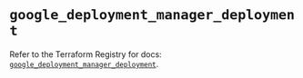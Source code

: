 # `google_deployment_manager_deployment`

Refer to the Terraform Registry for docs: [`google_deployment_manager_deployment`](https://registry.terraform.io/providers/hashicorp/google/5.23.0/docs/resources/deployment_manager_deployment).
